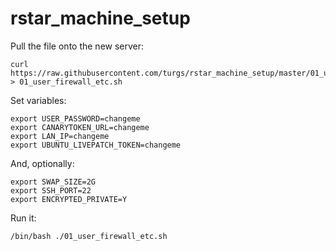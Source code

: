 # rstar_machine_setup

Pull the file onto the new server:

```
curl https://raw.githubusercontent.com/turgs/rstar_machine_setup/master/01_user_firewall_etc.sh > 01_user_firewall_etc.sh
```
Set variables:

```
export USER_PASSWORD=changeme
export CANARYTOKEN_URL=changeme
export LAN_IP=changeme
export UBUNTU_LIVEPATCH_TOKEN=changeme
```

And, optionally:

```
export SWAP_SIZE=2G
export SSH_PORT=22
export ENCRYPTED_PRIVATE=Y
```

Run it:

```
/bin/bash ./01_user_firewall_etc.sh
```
